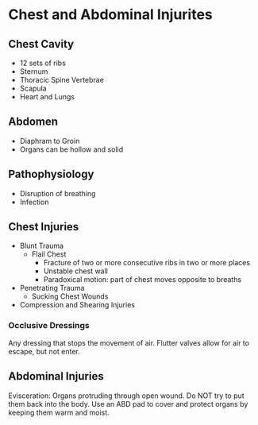 # Chest and Abdominal Injurites

## Chest Cavity

- 12 sets of ribs
- Sternum
- Thoracic Spine Vertebrae
- Scapula
- Heart and Lungs

## Abdomen

 - Diaphram to Groin
 - Organs can be hollow and solid

## Pathophysiology

 - Disruption of breathing
 - Infection

## Chest Injuries

 - Blunt Trauma
   - Flail Chest
     - Fracture of two or more consecutive ribs in two or more places
     - Unstable chest wall
     - Paradoxical motion: part of chest moves opposite to breaths
 - Penetrating Trauma
   - Sucking Chest Wounds
 - Compression and Shearing Injuries

### Occlusive Dressings
Any dressing that stops the movement of air.
Flutter valves allow for air to escape, but not enter.

## Abdominal Injuries
Evisceration: Organs protruding through open wound.
Do NOT try to put them back into the body.
Use an ABD pad to cover and protect organs by keeping them warm and moist.
